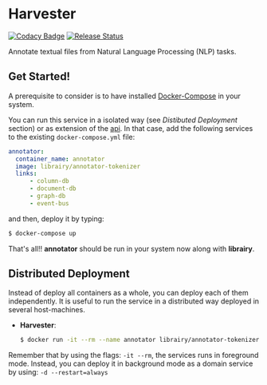 # Harvester
[![Codacy Badge](https://api.codacy.com/project/badge/Grade/5e3e2fe9b1c242b6a4a13b7e6459b68e)](https://www.codacy.com/app/cbadenes/annotator-tokenizer)
[![Release Status](https://travis-ci.org/librairy/annotator-tokenizer.svg?branch=master)](https://travis-ci.org/librairy/annotator-tokenizer)

Annotate textual files from Natural Language Processing (NLP) tasks.

## Get Started!

A prerequisite to consider is to have installed [Docker-Compose](https://docs.docker.com/compose/) in your system.

You can run this service in a isolated way (see *Distibuted Deployment* section) or as extension of the [api](https://github.com/librairy/api).
In that case, add the following services to the existing `docker-compose.yml` file:

```yml
annotator:
  container_name: annotator
  image: librairy/annotator-tokenizer
  links:
      - column-db
      - document-db
      - graph-db
      - event-bus
```

and then, deploy it by typing:

```sh
$ docker-compose up
```
That's all!! **annotator** should be run in your system now along with **librairy**.

## Distributed Deployment

Instead of deploy all containers as a whole, you can deploy each of them independently. It is useful to run the service in a distributed way deployed in several host-machines.

- **Harvester**:
    ```sh
    $ docker run -it --rm --name annotator librairy/annotator-tokenizer
    ```

Remember that by using the flags: `-it --rm`, the services runs in foreground mode. Instead, you can deploy it in background mode as a domain service by using: `-d --restart=always`
